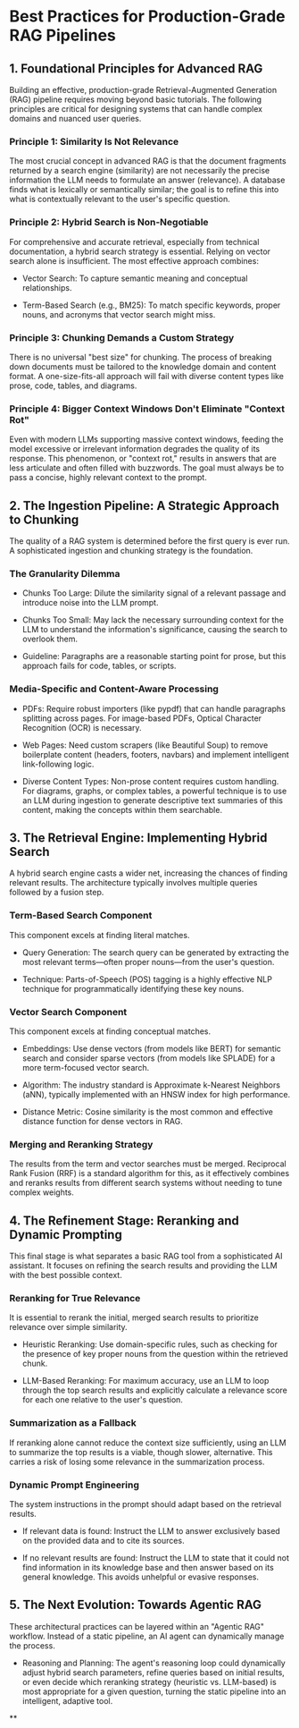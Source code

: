 # Best Practices for Production-Grade RAG Pipelines

## 1. Foundational Principles for Advanced RAG

Building an effective, production-grade Retrieval-Augmented Generation (RAG) pipeline requires moving beyond basic tutorials. The following principles are critical for designing systems that can handle complex domains and nuanced user queries.

### Principle 1: Similarity Is Not Relevance

The most crucial concept in advanced RAG is that the document fragments returned by a search engine (similarity) are not necessarily the precise information the LLM needs to formulate an answer (relevance). A database finds what is lexically or semantically similar; the goal is to refine this into what is contextually relevant to the user's specific question.

### Principle 2: Hybrid Search is Non-Negotiable

For comprehensive and accurate retrieval, especially from technical documentation, a hybrid search strategy is essential. Relying on vector search alone is insufficient. The most effective approach combines:

- Vector Search: To capture semantic meaning and conceptual relationships.
    
- Term-Based Search (e.g., BM25): To match specific keywords, proper nouns, and acronyms that vector search might miss.
    

### Principle 3: Chunking Demands a Custom Strategy

There is no universal "best size" for chunking. The process of breaking down documents must be tailored to the knowledge domain and content format. A one-size-fits-all approach will fail with diverse content types like prose, code, tables, and diagrams.

### Principle 4: Bigger Context Windows Don't Eliminate "Context Rot"

Even with modern LLMs supporting massive context windows, feeding the model excessive or irrelevant information degrades the quality of its response. This phenomenon, or "context rot," results in answers that are less articulate and often filled with buzzwords. The goal must always be to pass a concise, highly relevant context to the prompt.

## 2. The Ingestion Pipeline: A Strategic Approach to Chunking

The quality of a RAG system is determined before the first query is ever run. A sophisticated ingestion and chunking strategy is the foundation.

### The Granularity Dilemma

- Chunks Too Large: Dilute the similarity signal of a relevant passage and introduce noise into the LLM prompt.
    
- Chunks Too Small: May lack the necessary surrounding context for the LLM to understand the information's significance, causing the search to overlook them.
    
- Guideline: Paragraphs are a reasonable starting point for prose, but this approach fails for code, tables, or scripts.
    

### Media-Specific and Content-Aware Processing

- PDFs: Require robust importers (like pypdf) that can handle paragraphs splitting across pages. For image-based PDFs, Optical Character Recognition (OCR) is necessary.
    
- Web Pages: Need custom scrapers (like Beautiful Soup) to remove boilerplate content (headers, footers, navbars) and implement intelligent link-following logic.
    
- Diverse Content Types: Non-prose content requires custom handling. For diagrams, graphs, or complex tables, a powerful technique is to use an LLM during ingestion to generate descriptive text summaries of this content, making the concepts within them searchable.
    

## 3. The Retrieval Engine: Implementing Hybrid Search

A hybrid search engine casts a wider net, increasing the chances of finding relevant results. The architecture typically involves multiple queries followed by a fusion step.

### Term-Based Search Component

This component excels at finding literal matches.

- Query Generation: The search query can be generated by extracting the most relevant terms—often proper nouns—from the user's question.
    
- Technique: Parts-of-Speech (POS) tagging is a highly effective NLP technique for programmatically identifying these key nouns.
    

### Vector Search Component

This component excels at finding conceptual matches.

- Embeddings: Use dense vectors (from models like BERT) for semantic search and consider sparse vectors (from models like SPLADE) for a more term-focused vector search.
    
- Algorithm: The industry standard is Approximate k-Nearest Neighbors (aNN), typically implemented with an HNSW index for high performance.
    
- Distance Metric: Cosine similarity is the most common and effective distance function for dense vectors in RAG.
    

### Merging and Reranking Strategy

The results from the term and vector searches must be merged. Reciprocal Rank Fusion (RRF) is a standard algorithm for this, as it effectively combines and reranks results from different search systems without needing to tune complex weights.

## 4. The Refinement Stage: Reranking and Dynamic Prompting

This final stage is what separates a basic RAG tool from a sophisticated AI assistant. It focuses on refining the search results and providing the LLM with the best possible context.

### Reranking for True Relevance

It is essential to rerank the initial, merged search results to prioritize relevance over simple similarity.

- Heuristic Reranking: Use domain-specific rules, such as checking for the presence of key proper nouns from the question within the retrieved chunk.
    
- LLM-Based Reranking: For maximum accuracy, use an LLM to loop through the top search results and explicitly calculate a relevance score for each one relative to the user's question.
    

### Summarization as a Fallback

If reranking alone cannot reduce the context size sufficiently, using an LLM to summarize the top results is a viable, though slower, alternative. This carries a risk of losing some relevance in the summarization process.

### Dynamic Prompt Engineering

The system instructions in the prompt should adapt based on the retrieval results.

- If relevant data is found: Instruct the LLM to answer exclusively based on the provided data and to cite its sources.
    
- If no relevant results are found: Instruct the LLM to state that it could not find information in its knowledge base and then answer based on its general knowledge. This avoids unhelpful or evasive responses.
    

## 5. The Next Evolution: Towards Agentic RAG

These architectural practices can be layered within an "Agentic RAG" workflow. Instead of a static pipeline, an AI agent can dynamically manage the process.

- Reasoning and Planning: The agent's reasoning loop could dynamically adjust hybrid search parameters, refine queries based on initial results, or even decide which reranking strategy (heuristic vs. LLM-based) is most appropriate for a given question, turning the static pipeline into an intelligent, adaptive tool.
    

**